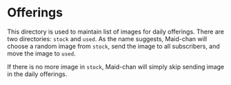 # Offerings

This directory is used to maintain list of images for daily offerings. There are two directories: `stock` and `used`. As the name suggests, Maid-chan will choose a random image from `stock`, send the image to all subscribers, and move the image to `used`.

If there is no more image in `stock`, Maid-chan will simply skip sending image in the daily offerings.